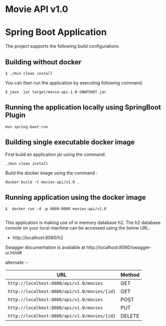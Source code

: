 # Movie API v1.0

# Spring Boot Application

The project supports the following build configurations

## Building without docker

```
$ ./mvn clean install
```

You can then run the application by executing following command.

```
$ java -jar target/movie-api-1.0-SNAPSHOT.jar
```

## Running the application locally using SpringBoot Plugin

```shell
mvn spring-boot:run
```

## Building single executable docker image

First build an application jar using the command:

```shell
./mvn clean install
```
Build the docker image using the command :

```shell
docker build -t movies-api/v1.0 . 
```
## Running application using the docker image

```
$  docker run -d -p 8080:8080 movies-api/v1.0 
 
```


This application is making use of in memory database h2. The h2 database console on your local machine can be accessed using the below URL:

* http://localhost:8080/h2

Swagger documentation is available at http://localhost:8080/swagger-ui.html#

alternate :-

|  URL                                                                         |  Method |
|------------------------------------------------------------------------------|---------|
|`http://localhost:8080/api/v1.0/movies`  						               |   GET   |
|`http://localhost:8080/api/v1.0/movies/{id}`                                  |   GET   |
|`http://localhost:8080/api/v1.0/movies`          	          				   |   POST  |
|`http://localhost:8080/api/v1.0/movies`                                       |   PUT   |
|`http://localhost:8080/api/v1.0/movies/{id}`                  				   |  DELETE |



